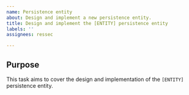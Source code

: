```yaml
---
name: Persistence entity
about: Design and implement a new persistence entity.
title: Design and implement the [ENTITY] persistence entity
labels: ''
assignees: ressec

---
```


## Purpose

This task aims to cover the design and implementation of the `[ENTITY]` persistence entity.
